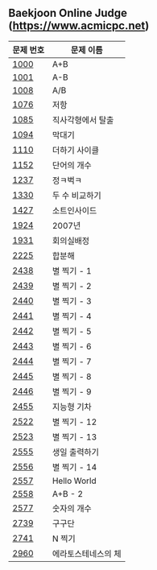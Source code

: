 
Baekjoon Online Judge (https://www.acmicpc.net)
----------
| 문제 번호 | 문제 이름 | 
| --- | --- |
| [1000](https://www.acmicpc.net/problem/1000) | A+B | 
| [1001](https://www.acmicpc.net/problem/1001) | A-B | 
| [1008](https://www.acmicpc.net/problem/1008) | A/B | 
| [1076](https://www.acmicpc.net/problem/1076) | 저항 |
| [1085](https://www.acmicpc.net/problem/1085) | 직사각형에서 탈출 |
| [1094](https://www.acmicpc.net/problem/1094) | 막대기 |
| [1110](https://www.acmicpc.net/problem/1110) | 더하기 사이클 |
| [1152](https://www.acmicpc.net/problem/1152) | 단어의 개수 |
| [1237](https://www.acmicpc.net/problem/1237) | 정ㅋ벅ㅋ |
| [1330](https://www.acmicpc.net/problem/1330) | 두 수 비교하기 |
| [1427](https://www.acmicpc.net/problem/1427) | 소트인사이드 |
| [1924](https://www.acmicpc.net/problem/1924) | 2007년 |
| [1931](https://www.acmicpc.net/problem/1931) | 회의실배정 |
| [2225](https://www.acmicpc.net/problem/2225) | 합분해 |
| [2438](https://www.acmicpc.net/problem/2438) | 별 찍기 - 1 |
| [2439](https://www.acmicpc.net/problem/2439) | 별 찍기 - 2 |
| [2440](https://www.acmicpc.net/problem/2440) | 별 찍기 - 3 |
| [2441](https://www.acmicpc.net/problem/2441) | 별 찍기 - 4 |
| [2442](https://www.acmicpc.net/problem/2442) | 별 찍기 - 5 |
| [2443](https://www.acmicpc.net/problem/2443) | 별 찍기 - 6 |
| [2444](https://www.acmicpc.net/problem/2444) | 별 찍기 - 7 |
| [2445](https://www.acmicpc.net/problem/2445) | 별 찍기 - 8 |
| [2446](https://www.acmicpc.net/problem/2446) | 별 찍기 - 9 |
| [2455](https://www.acmicpc.net/problem/2455) | 지능형 기차 |
| [2522](https://www.acmicpc.net/problem/2522) | 별 찍기 - 12 |
| [2523](https://www.acmicpc.net/problem/2523) | 별 찍기 - 13 |
| [2555](https://www.acmicpc.net/problem/2555) | 생일 출력하기 |
| [2556](https://www.acmicpc.net/problem/2556) | 별 찍기 - 14 |
| [2557](https://www.acmicpc.net/problem/2557) | Hello World |
| [2558](https://www.acmicpc.net/problem/2558) | A+B - 2 |
| [2577](https://www.acmicpc.net/problem/2577) | 숫자의 개수 |
| [2739](https://www.acmicpc.net/problem/2739) | 구구단 |
| [2741](https://www.acmicpc.net/problem/2741) | N 찍기 |
| [2960](https://www.acmicpc.net/problem/2960) | 에라토스테네스의 체 |
